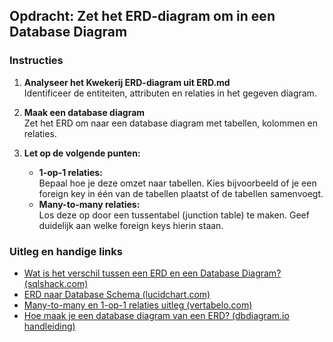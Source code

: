 ## Opdracht: Zet het ERD-diagram om in een Database Diagram

### Instructies

1. **Analyseer het Kwekerij ERD-diagram uit ERD.md**  
    Identificeer de entiteiten, attributen en relaties in het gegeven diagram.

2. **Maak een database diagram**  
    Zet het ERD om naar een database diagram met tabellen, kolommen en relaties.

3. **Let op de volgende punten:**
     - **1-op-1 relaties:**  
        Bepaal hoe je deze omzet naar tabellen. Kies bijvoorbeeld of je een foreign key in één van de tabellen plaatst of de tabellen samenvoegt.
     - **Many-to-many relaties:**  
        Los deze op door een tussentabel (junction table) te maken. Geef duidelijk aan welke foreign keys hierin staan.


### Uitleg en handige links

- [Wat is het verschil tussen een ERD en een Database Diagram? (sqlshack.com)](https://www.sqlshack.com/entity-relationship-diagram-erd-vs-database-diagram/)
- [ERD naar Database Schema (lucidchart.com)](https://www.lucidchart.com/pages/er-diagrams)
- [Many-to-many en 1-op-1 relaties uitleg (vertabelo.com)](https://vertabelo.com/blog/one-to-one-many-to-many-relationships/)
- [Hoe maak je een database diagram van een ERD? (dbdiagram.io handleiding)](https://dbdiagram.io/docs)